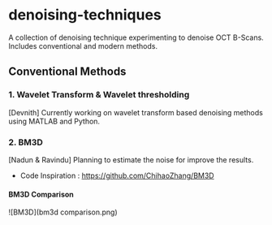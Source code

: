 # denoising-techniques
A collection of denoising technique experimenting to denoise OCT B-Scans. Includes conventional and modern methods.

## Conventional Methods

### 1. Wavelet Transform & Wavelet thresholding
[Devnith] Currently working on wavelet transform based denoising methods using MATLAB and Python.

### 2. BM3D
[Nadun & Ravindu] Planning to estimate the noise for improve the results.

- Code Inspiration : https://github.com/ChihaoZhang/BM3D

#### BM3D Comparison

![BM3D](bm3d comparison.png)
